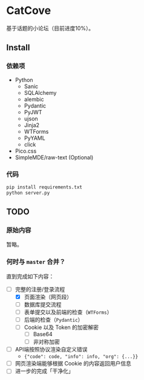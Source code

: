 # CatCove

基于话题的小论坛（目前进度10%）。

## Install

### 依赖项

- Python
  - Sanic
  - SQLAlchemy
  - alembic
  - Pydantic
  - PyJWT
  - ujson
  - Jinja2
  - WTForms
  - PyYAML
  - click
- Pico.css
- SimpleMDE/raw-text (Optional)

### 代码

```bash
pip install requirements.txt
python server.py
```

## TODO

### 原始内容

暂略。

### 何时与 `master` 合并？

直到完成如下内容：

- [ ] 完整的注册/登录流程
  - [x] 页面渲染（网页段）
  - [ ] 数据库提交流程
  - [ ] 表单提交以及前端的检查（`WTForms`）
  - [ ] 后端的检查（`Pydantic`）
  - [ ] Cookie 以及 Token 的加密解密
    - [ ] Base64
    - [ ] 非对称加密
- [ ] API端按照协议渲染自定义错误
  - `{"code": code, "info": info, "org": {...}}`
- [ ] 网页渲染端能够根据 Cookie 的内容返回用户信息
- [ ] 进一步的完成「干净化」